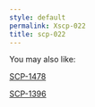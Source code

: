 ```yaml
---
style: default
permalink: Xscp-022
title: scp-022
---
```

You may also like:

[SCP-1478](http://scp-wiki.net/scp-1478)

[SCP-1396](http://scp-wiki.net/scp-1396)
